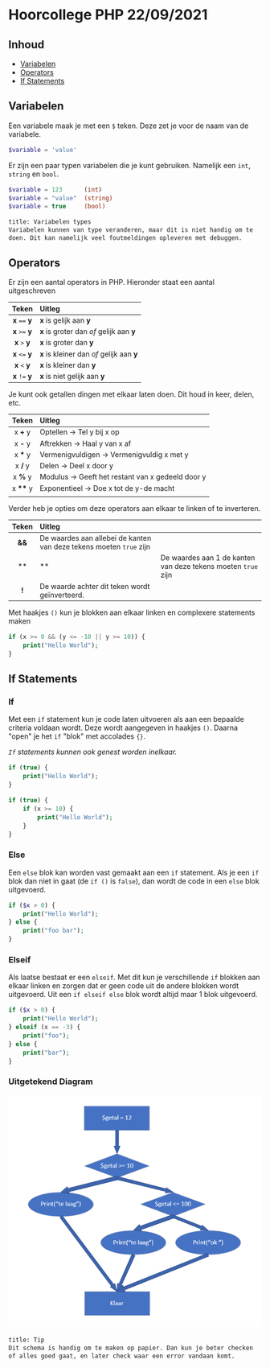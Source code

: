 # Hoorcollege PHP 22/09/2021

## Inhoud

- [Variabelen](#Variabelen)
- [Operators](#Operators)
- [If Statements](#If%20Statements)

## Variabelen

Een variabele maak je met een `$` teken. Deze zet je voor de naam van de variabele.

```php
$variable = 'value'
```

Er zijn een paar typen variabelen die je kunt gebruiken. Namelijk een `int`, `string` en `bool`.

```php
$variable = 123      (int)
$variable = "value"  (string)
$variable = true     (bool)
```

```ad-info
title: Variabelen types
Variabelen kunnen van type veranderen, maar dit is niet handig om te doen. Dit kan namelijk veel foutmeldingen opleveren met debuggen.
```

## Operators

Er zijn een aantal operators in PHP. Hieronder staat een aantal uitgeschreven

|     Teken      | Uitleg                                     |
| :------------: | :----------------------------------------- |
| **x** `==` **y** | **x** is gelijk aan **y**                  |
| **x** `>=` **y** | **x** is groter dan _of_ gelijk aan **y**  |
| **x** `>` **y**  | **x** is groter dan **y**                  |
| **x** `<=` **y** | **x** is kleiner dan _of_ gelijk aan **y** |
| **x** `<` **y**  | **x** is kleiner dan **y**                 |
| **x** `!=` **y** | **x** is niet gelijk aan **y**             |

Je kunt ook getallen dingen met elkaar laten doen. Dit houd in keer, delen, etc.

|    Teken     | Uitleg                                            |
| :----------: | :------------------------------------------------ |
|  x **+** y   | Optellen -> Tel y bij x op                        |
|  x **-** y   | Aftrekken -> Haal y van x af                      |
|  x **\*** y  | Vermenigvuldigen -> Vermenigvuldig x met y        |
|  x **/** y   | Delen -> Deel x door y                            |
|  x **%** y   | Modulus -> Geeft het restant van x gedeeld door y |
| x **\*\*** y | Exponentieel -> Doe x tot de y-de macht           |
|              |                                                   |

Verder heb je opties om deze operators aan elkaar te linken of te inverteren.

| Teken  | Uitleg                                                              |                                                               |
| :----: | :------------------------------------------------------------------ | ------------------------------------------------------------- |
| **&&** | De waardes aan allebei de kanten van deze tekens moeten `true` zijn |                                                               |
|  \*\*  | \*\*                                                                | De waardes aan 1 de kanten van deze tekens moeten `true` zijn |
| **!**  | De waarde achter dit teken wordt geïnverteerd.                      |                                                               |

Met haakjes `()` kun je blokken aan elkaar linken en complexere statements maken

```php
if (x >= 0 && (y <= -10 || y >= 10)) {
	print("Hello World");
}
```

## If Statements

### If

Met een `if` statement kun je code laten uitvoeren als aan een bepaalde criteria voldaan wordt. Deze wordt aangegeven in haakjes `()`. Daarna "open" je het `if` "blok" met accolades `{}`.

_`If` statements kunnen ook genest worden inelkaar._

```php
if (true) {
	print("Hello World");
}
```

```php
if (true) {
	if (x >= 10) {
		print("Hello World");
	}
}
```

### Else

Een `else` blok kan worden vast gemaakt aan een `if` statement. Als je een `if` blok dan niet in gaat (de `if ()` is `false`), dan wordt de code in een `else` blok uitgevoerd.

```php
if ($x > 0) {
	print("Hello World");
} else {
	print("foo bar");
}
```

### Elseif

Als laatse bestaat er een `elseif`. Met dit kun je verschillende `if` blokken aan elkaar linken en zorgen dat er geen code uit de andere blokken wordt uitgevoerd. Uit een `if elseif else` blok wordt altijd maar 1 blok uitgevoerd.

```php
if ($x > 0) {
	print("Hello World");
} elseif (x == -3) {
	print("foo");
} else {
	print("bar");
}
```

### Uitgetekend Diagram

![if](../../assets/php/2021-09-24/if.png)

```ad-info
title: Tip
Dit schema is handig om te maken op papier. Dan kun je beter checken of alles goed gaat, en later check waar een error vandaan komt.
```
